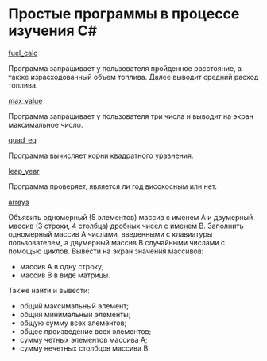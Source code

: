 # Простые программы в процессе изучения C#

[fuel_calc](https://github.com/nomadpyn/CSharp_Study/tree/master/fuel_calc)

Программа запрашивает у пользователя пройденное расстояние, а также израсходованный объем топлива. Далее выводит средний расход топлива.

[max_value](https://github.com/nomadpyn/CSharp_Study/tree/master/max_value)

Программа запрашивает у пользователя три числа и выводит на экран максимальное число.

[quad_eq](https://github.com/nomadpyn/CSharp_Study/tree/master/quad_eq)

Программа вычисляет корни квадратного уравнения.

[leap_year](https://github.com/nomadpyn/CSharp_Study/tree/master/leap_year)

Программа проверяет, является ли год високосным или нет.

[arrays](https://github.com/nomadpyn/CSharp_Study/tree/master/arrays)

Объявить одномерный (5 элементов) массив с именем А и двумерный массив (3 строки, 4 столбца) дробных чисел с именем В. Заполнить одномерный массив А числами, введенными с клавиатуры пользователем, а двумерный массив В случайными числами с помощью циклов. Вывести на экран значения массивов:
* массив А в одну строку;
* массив В в виде матрицы.

Также найти и вывести:
* общий максимальный элемент;
* общий минимальный элементы;
* общую сумму всех элементов;
* общее произведение всех элементов;
* сумму четных элементов массива А;
* сумму нечетных столбцов массива В.
